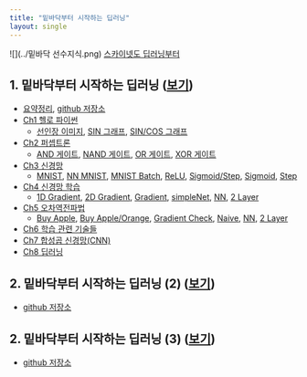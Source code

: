 ```yaml
---
title: "밑바닥부터 시작하는 딥러닝"
layout: single
---
```


![](../밑바닥 선수지식.png)
[스카이넷도 딥러닝부터][0-1]

## 1. 밑바닥부터 시작하는 딥러닝 ([보기][1-0])
* [요약정리][1-11], [github 저장소][1-22]
* [Ch1 헬로 파이썬][1-1]
  * [선인장 이미지][11-1], [SIN 그래프][11-2], [SIN/COS 그래프][11-3]
* [Ch2 퍼셉트론][1-2]
  * [AND 게이트][12-1], [NAND 게이트][12-2], [OR 게이트][12-3], [XOR 게이트][12-4]
* [Ch3 신경망][1-3]
  * [MNIST][13-1], [NN MNIST][13-2], [MNIST Batch][13-3], [ReLU][13-4], [Sigmoid/Step][13-5], [Sigmoid][13-6], [Step][13-7]
* [Ch4 신경망 학습][1-4]
  * [1D Gradient][14-1], [2D Gradient][14-2], [Gradient][14-3], [simpleNet][14-4], [NN][14-5], [2 Layer][14-6]
* [Ch5 오차역전파법][1-5]
  * [Buy Apple][15-1], [Buy Apple/Orange][15-2], [Gradient Check][15-3], [Naive][14-4], [NN][15-5], [2 Layer][15-6]
* [Ch6 학습 관련 기술들][1-6]
* [Ch7 합성곱 신경망(CNN)][1-7]
* [Ch8 딥러닝][1-8]

## 2. 밑바닥부터 시작하는 딥러닝 (2) ([보기][2-0])
* [github 저장소][2-1]

## 2. 밑바닥부터 시작하는 딥러닝 (3) ([보기][3-0])
* [github 저장소][3-1]

[0-1]: https://www.mindmeister.com/ko/812276967/_?fullscreen=1
[1-0]: https://preview2.hanbit.co.kr/books/riaq/#p=1
[1-11]: https://nbviewer.org/github/SDRLurker/deep-learning/blob/master/%EB%AA%A9%EC%B0%A8.ipynb
[1-22]: https://github.com/WegraLee/deep-learning-from-scratch
[1-1]: https://drive.google.com/file/d/1P5xcmvA_mS4VKhaCIi0pMheV9N1W7_7Y/view
[11-1]: https://colab.research.google.com/drive/1QjmXFsN1snCBq2SLMnFSsfb4nec2yeO5
[11-2]: https://colab.research.google.com/drive/1R0y4LBuW43CvXDI4RxKhJZjMCzsmbd1_
[11-3]: https://colab.research.google.com/drive/1R0S_Yl6TV3tOJHnhCLtNfH7d0YQfHlEQ
[11-4]: https://colab.research.google.com/drive/1QzQi3YAW9N43ECRYPDQKEO35JN4gRfju
[1-2]: https://drive.google.com/file/d/1P4TI9B8ZANCTQqAa3lwPc6rNLcDj_gtg/view
[12-1]: https://colab.research.google.com/drive/1OXpZBLp2tyodK7wCeExKMuwYEqVRa637
[12-2]: https://colab.research.google.com/drive/1OXtDgpn5-FSLvJBawzZp2GpPCdOe5hmB
[12-3]: https://colab.research.google.com/drive/1OZAfhO84T6iPl6ZSBC8g88v6QOvodZIM
[12-4]: https://colab.research.google.com/drive/1OTfdwkNybgRucUaaa1G9WaZfqUn11U7A
[1-3]: https://drive.google.com/file/d/1OzU9_2jr3kzIYzEGnYiXoi3ZC_larQ35/view
[13-1]: https://colab.research.google.com/drive/1TKdBPvSt54Uf3sIbZSiRGXrF_H1JhVzb
[13-2]: https://colab.research.google.com/drive/1POVXR6I5TEIMXtFcgVdIUff1lgztAY3r
[13-3]: https://colab.research.google.com/drive/1POnbSI5dJm44ex5vGUxIsEH5hT52AjyB
[13-4]: https://colab.research.google.com/drive/1PTUorKcyN9jYDakEff4vGGoCnI5j6olh
[13-5]: https://colab.research.google.com/drive/1Pc17uMxWQx8Ci3dIar7gYmvSBQi_sJwe
[13-6]: https://colab.research.google.com/drive/1PgovMsHv5oEBe21R2SGXnKS2TDPcc9G9
[13-7]: https://colab.research.google.com/drive/1Ph8yAwQxHN7RICEnNr5LEjHA-ViPfCr8
[1-4]: https://drive.google.com/file/d/1OzOnHEfkPpJoBZCT9bugNAjyZyI3dGJO/view
[14-1]: https://colab.research.google.com/drive/1QAtkPwDEtcCsO3CUTVTQs0HZJNgsMPMj
[14-2]: https://colab.research.google.com/drive/1Q3nRkkE-FQ2yOxkUxAAH5kjHeh8edQfV
[14-3]: https://colab.research.google.com/drive/1Q18IYHBpiJLCgYKJtK9liwKCsCkMmzw3
[14-4]: https://colab.research.google.com/drive/1Puo2jiCHt1Eqrhz9d27FxnTZq7_c23Y_
[14-5]: https://colab.research.google.com/drive/1Pt5o1dqI37QlrIynS_KW-szgrdGWBRuE
[14-6]: https://colab.research.google.com/drive/1Psi6qsO2PU2lMe9YKMBf3zqx-KLhtvtu
[1-5]: https://drive.google.com/file/d/1OxrpYxUIAmAy39xJS25JL-Wylu76PhWP/view
[15-1]: https://colab.research.google.com/drive/1Qbe9t90M6CGdE79rsu6_ZQSBK1yUpSci
[15-2]: https://colab.research.google.com/drive/1QYb8sUR8CuAXEypK0z47w_L3ap3tmE-S
[15-3]: https://colab.research.google.com/drive/1QY0inr0szulELN1v_GG88tfnq45odPC7
[15-4]: https://colab.research.google.com/drive/1QUAZASpXnRCZg-5-DSEL2Wg8u4Fhfx7j
[15-5]: https://colab.research.google.com/drive/1QQrJFBIKKc2HPxcpwu5jAulelnaQwPhm
[15-6]: https://colab.research.google.com/drive/1QMF5BwXGWuelx--d1krX1Ghc7GDvBQff
[1-6]: https://drive.google.com/file/d/1Ow4Lq_d_6M5OGn53m8nn4kDYNpkZtTDo/view
[1-7]: https://drive.google.com/file/d/1Os-HbeMqQ8CZRZ_BCma6IZ0CE_16OyX2/view
[1-8]: https://drive.google.com/file/d/1OiP6IYXVOUX9l3pR-FGb7k5lsSRtzjS3/view

[2-0]: http://preview2.hanbit.co.kr/books/zcau/#p=1
[2-1]: https://github.com/WegraLee/deep-learning-from-scratch-2
[3-0]: https://preview2.hanbit.co.kr/books/jqlw/#p=1
[3-1]: https://github.com/WegraLee/deep-learning-from-scratch-3
